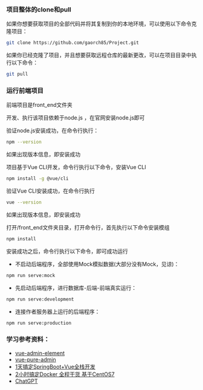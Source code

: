 ### 项目整体的clone和pull
如果你想要获取项目的全部代码并将其复制到你的本地环境，可以使用以下命令克隆项目：

```bash
git clone https://github.com/gaorch85/Project.git
```

如果你已经克隆了项目，并且想要获取远程仓库的最新更改，可以在项目目录中执行以下命令：
```bash
git pull
```

### 运行前端项目
前端项目是front_end文件夹

开发、执行该项目依赖于node.js ，在官网安装node.js即可  

验证node.js安装成功，在命令行执行：
```bash
npm --version
```
如果出现版本信息，即安装成功

项目基于Vue CLI开发，命令行执行以下命令，安装Vue CLI
```bash
npm install -g @vue/cli
```
验证Vue CLI安装成功，在命令行执行
```bash
vue --version
```
如果出现版本信息，即安装成功

打开/front_end文件夹目录，打开命令行，首先执行以下命令安装模组
```bash
npm install
```
安装成功之后，命令行执行以下命令，即可成功运行  

- 不启动后端程序，全部使用Mock模拟数据(大部分没有Mock，见谅)：
```bash
npm run serve:mock
```
- 先启动后端程序，进行数据库-后端-前端真实运行：
```bash
npm run serve:development
```  
- 连接作者服务器上运行的后端程序：
```bash
npm run serve:production
```  

### 学习参考资料：
- [vue-admin-element](https://github.com/PanJiaChen/vue-admin-template)
- [vue-pure-admin](https://github.com/pure-admin/vue-pure-admin)
- [1天搞定SpringBoot+Vue全栈开发](https://www.bilibili.com/video/BV1nV4y1s7ZN/?spm_id_from=333.999.0.0&vd_source=df18e9914dc371a29432058a6d7d32fd)
- [2小时搞定Docker 全程干货 基于CentOS7](https://www.bilibili.com/video/BV1vP4y1m76P/?spm_id_from=333.999.0.0&vd_source=df18e9914dc371a29432058a6d7d32fd)
- [ChatGPT](https://chatgpt.com/)